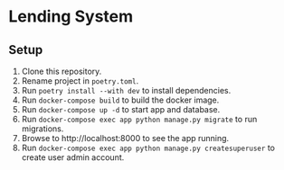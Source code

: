 # Lending System

## Setup
1. Clone this repository.
2. Rename project in `poetry.toml`.
3. Run `poetry install --with dev` to install dependencies.
4. Run `docker-compose build` to build the docker image.
5. Run `docker-compose up -d` to start app and database.
6. Run `docker-compose exec app python manage.py migrate` to run migrations.
7. Browse to http://localhost:8000 to see the app running.
8. Run `docker-compose exec app python manage.py createsuperuser` to create user admin account.